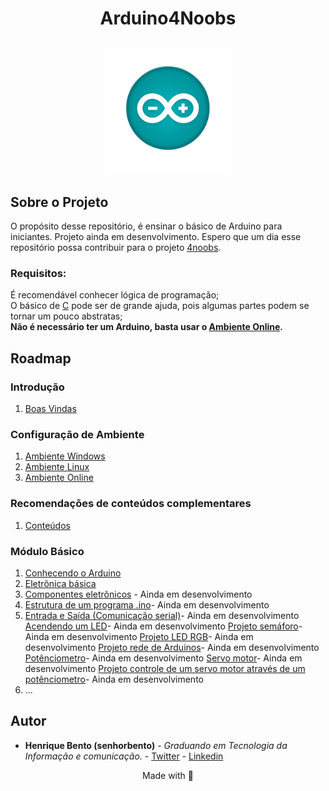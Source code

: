 
<h1 align="center">Arduino4Noobs</h21
>
<p align="center">
    <img src="src/imgs/ino.png" alt="Arduino Uno" width="200">
</p>

## Sobre o Projeto

O propósito desse repositório, é ensinar o básico de Arduino para iniciantes.
Projeto ainda em desenvolvimento. Espero que um dia esse repositório possa contribuir para o projeto [4noobs](https://github.com/he4rt/4noobs).

### Requisitos:  
<p></p>

É recomendável conhecer lógica de programação;  
O básico de [C](https://github.com/jpaulohe4rt/c4noobs) pode ser de grande ajuda, pois algumas partes podem se tornar um pouco abstratas;  
**Não é necessário ter um Arduino, basta usar o [Ambiente Online](/src/2-Ambiente/3-Ambiente-online.md).**  
 
## Roadmap

### Introdução

1. [Boas Vindas](/src/1-Introducao/1-Boas-vindas.md)

### Configuração de Ambiente

1. [Ambiente Windows](/src/2-Ambiente/1-Ambiente-windows.md)
2. [Ambiente Linux](/src/2-Ambiente/2-Ambiente-linux.md)
3. [Ambiente Online](/src/2-Ambiente/3-Ambiente-online.md)

### Recomendações de conteúdos complementares

1. [Conteúdos](/src/3-Extras/1-Extras.md)

### Módulo Básico

01. [Conhecendo o Arduino](/src/4-Modulo-basico/1-Conhecendo.md)
02. [Eletrônica básica](/src/4-Modulo-basico/2-Eletronica-basica.md) 
03. [Componentes eletrônicos](/src/4-Modulo-basico/3-Componentes-eletronicos.md) - Ainda em desenvolvimento
04. [Estrutura de um programa .ino](/src/4-Modulo-basico/4-Estrutura.md)- Ainda em desenvolvimento
05. [Entrada e Saída (Comunicação serial)](/src/4-Modulo-basico/5-IO.md)- Ainda em desenvolvimento
[Acendendo um LED](/src/4-Modulo-basico/zEm-desenvolvimento.md)- Ainda em desenvolvimento
[Projeto semáforo](/src/4-Modulo-basico/zEm-desenvolvimento.md)- Ainda em desenvolvimento
[Projeto LED RGB](/src/4-Modulo-basico/zEm-desenvolvimento.md)- Ainda em desenvolvimento
[Projeto rede de Arduinos](/src/4-Modulo-basico/zEm-desenvolvimento.md)- Ainda em desenvolvimento
[Potênciometro](/src/4-Modulo-basico/zEm-desenvolvimento.md)- Ainda em desenvolvimento
[Servo motor](/src/4-Modulo-basico/zEm-desenvolvimento.md)- Ainda em desenvolvimento
[Projeto controle de um servo motor através de um potênciometro](/src/4-Modulo-basico/zEm-desenvolvimento.md)- Ainda em desenvolvimento
12. ...

## Autor

- **Henrique Bento (senhorbento)** - _Graduando em Tecnologia da Informação e comunicação._ - [Twitter](https://twitter.com/_MisterBento) - [Linkedin](https://www.linkedin.com/in/henrique-bento-97a4b8231/)

<p align="center">Made with 💜</p>